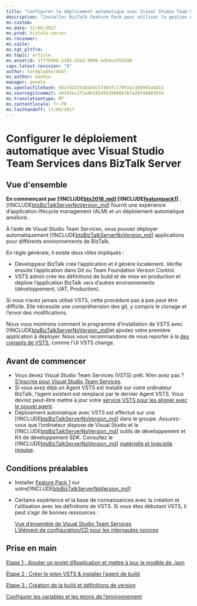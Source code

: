 ```yaml
---
title: "Configurer le déploiement automatique avec Visual Studio Team Services | Documents Microsoft"
description: "Installer BizTalk Feature Pack pour utiliser la gestion du cycle de vie des applications avec VSTS à déployer vos applications dans différents environnements de BizTalk"
ms.custom: 
ms.date: 11/08/2017
ms.prod: biztalk-server
ms.reviewer: 
ms.suite: 
ms.tgt_pltfrm: 
ms.topic: article
ms.assetid: 57f769bb-5105-43e2-9096-ed54cdf82b90
caps.latest.revision: "8"
author: tordgladnordahl
ms.author: mandia
manager: anneta
ms.openlocfilehash: 04a7d2b2430a5dc57403fc179fa1c1859d3a82b3
ms.sourcegitcommit: a0165ec2f1e8b58545638666b7bfa2bf440036fd
ms.translationtype: MT
ms.contentlocale: fr-FR
ms.lasthandoff: 11/09/2017
---
```

# <a name="configure-automatic-deployment-with-visual-studio-team-services-in-biztalk-server"></a>Configurer le déploiement automatique avec Visual Studio Team Services dans BizTalk Server

## <a name="overview"></a>Vue d'ensemble

**En commençant par [!INCLUDE[bts2016_md](../includes/bts2016-md.md)] [!INCLUDE[featurepack1](../includes/featurepack1.md)]** , [!INCLUDE[btsBizTalkServerNoVersion_md](../includes/btsbiztalkservernoversion-md.md)] fournit une expérience d’application lifecycle management (ALM) et un déploiement automatique amélioré. 

À l’aide de Visual Studio Team Services, vous pouvez déployer automatiquement [!INCLUDE[btsBizTalkServerNoVersion_md](../includes/btsbiztalkservernoversion-md.md)] applications pour différents environnements de BizTalk. 

En règle générale, il existe deux rôles impliqués :

- Développeur BizTalk crée l’application et il génère localement. Vérifie ensuite l’application dans Git ou Team Foundation Version Control.
- VSTS admin crée les définitions de build et de mise en production et déploie l’application BizTalk vers d’autres environnements (développement, UAT, Production).

Si vous n’avez jamais utilisé VSTS, cette procédure pas à pas peut être difficile. Elle nécessite une compréhension des git, y compris le clonage et l’envoi des modifications. 

Nous vous montrons comment le programme d’installation de VSTS avec [!INCLUDE[btsBizTalkServerNoVersion_md](../includes/btsbiztalkservernoversion-md.md)]et ajoutez votre première application à déployer. Nous vous recommandons de vous reporter à la [des conseils de VSTS](https://docs.microsoft.com/vsts/user-guide/), comme l’UI VSTS change. 

## <a name="before-you-begin"></a>Avant de commencer

* Vous devez Visual Studio Team Services (VSTS) prêt. N’en avez pas ? [S’inscrire pour Visual Studio Team Services](https://www.visualstudio.com/docs/setup-admin/team-services/sign-up-for-visual-studio-team-services).
* Si vous avez déjà un Agent VSTS est installé sur votre ordinateur BizTalk, l’agent existant est remplacé par le dernier Agent VSTS. Vous devrez peut-être mettre à jour votre [service VSTS pour les aligner avec le nouvel agent](https://www.visualstudio.com/docs/build/actions/agents/v2-windows#replace-an-agent).
* Déploiement automatique avec VSTS est effectué sur une [!INCLUDE[btsBizTalkServerNoVersion_md](../includes/btsbiztalkservernoversion-md.md)] dans le groupe. Assurez-vous que l’ordinateur dispose de Visual Studio et le [!INCLUDE[btsBizTalkServerNoVersion_md](../includes/btsbiztalkservernoversion-md.md)] outils de développement et Kit de développement SDK. Consultez le [!INCLUDE[btsBizTalkServerNoVersion_md](../includes/btsbiztalkservernoversion-md.md)] [matérielle et logicielle requise](../install-and-config-guides/hardware-and-software-requirements-for-biztalk-server-2016.md).

## <a name="prerequisites"></a>Conditions préalables

* Installer [Feature Pack 1](https://www.microsoft.com/download/details.aspx?id=55100) sur votre[!INCLUDE[btsBizTalkServerNoVersion_md](../includes/btsbiztalkservernoversion-md.md)]
* Certains expérience et la base de connaissances avec la création et l’utilisation avec les définitions de VSTS. Si vous êtes débutant VSTS, il peut s’agir de bonnes ressources : 

  [Vue d’ensemble de Visual Studio Team Services](https://www.visualstudio.com/docs/overview)  
  [L’élément de configuration/CD pour les internautes novices](https://www.visualstudio.com/docs/build/get-started/ci-cd-part-1)

## <a name="get-started"></a>Prise en main
[Étape 1 : Ajouter un projet d’Application et mettre à jour le modèle de .json](feature-pack-add-application-project.md)  

[Étape 2 : Créer le jeton VSTS & installer l’agent de build](feature-pack-create-vsts-token.md)

[Étape 3 : Création de la build et définitions de version](feature-pack-add-build-release-definitions.md)

[Configurer les variables et les jetons de l’environnement](configure-environmental-tokens-and-variables-for-automatic-deployment.md)